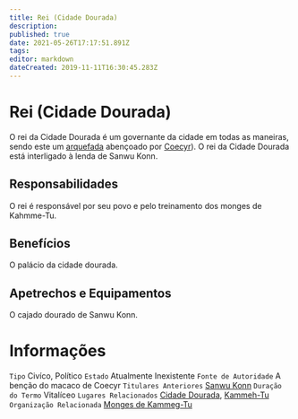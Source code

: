 ```yaml
---
title: Rei (Cidade Dourada)
description: 
published: true
date: 2021-05-26T17:17:51.891Z
tags: 
editor: markdown
dateCreated: 2019-11-11T16:30:45.283Z
---
```


<!-- SUBTITLE: Visão geral sobre Rei (Cidade Dourada) -->

# Rei (Cidade Dourada)
O rei da Cidade Dourada é um governante da cidade em todas as maneiras, sendo este um [arquefada](/rankings-e-titulos/magico/arquefada) abençoado por [Coecyr](/divindades/panteao-das-treze-estrelas/coecyr)). O rei da Cidade Dourada está interligado à lenda de Sanwu Konn.

## Responsabilidades
O rei é responsável por seu povo e pelo treinamento dos monges de Kahmme-Tu.

## Benefícios
O palácio da cidade dourada.

## Apetrechos e Equipamentos
O cajado dourado de Sanwu Konn.

# Informações
`Tipo` Civíco, Político 
`Estado` Atualmente Inexistente
`Fonte de Autoridade` A benção do macaco de Coecyr
`Titulares Anteriores` [Sanwu Konn](/individuos/sanwu-konn)
`Duração do Termo` Vitalíceo
`Lugares Relacionados` [Cidade Dourada](/lugares/faeria/cidade-dourada), [Kammeh-Tu](/lugares/plano-material/drafeon/norte-de-drafeon/kammeh-tu)
`Organização Relacionada` [Monges de Kammeg-Tu](/faccoes/faccoes-independentes/os-monges-de-kammeh-tu)




